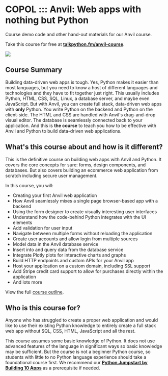 # COPOL ::: Anvil: Web apps with nothing but Python

Course demo code and other hand-out materials for our Anvil course.

Take this course for free at **[talkpython.fm/anvil-course](https://talkpython.fm/anvil-course)**.

[![](https://raw.githubusercontent.com/talkpython/anvil-course/master/readme_resources/anvil-course.png)](https://talkpython.fm/anvil-course)

## Course Summary

Building data-driven web apps is tough. Yes, Python makes it easier than most languages, but you need to know a host of different languages and technologies and they have to fit together just right. This usually includes Python, HTML, CSS, SQL, Linux, a database server, and maybe even JavaScript. But with Anvil, you can create full stack, data-driven web apps with **only** Python. You write Python on the backend and Python on the client-side. The HTML and CSS are handled with Anvil's drag-and-drop visual editor. The database is seamlessly connected back to your application. And this is **the course** to teach you how to be effective with Anvil and Python to build data-driven web applications.

## What's this course about and how is it different?

This is the definitive course on building web apps with Anvil and Python. It covers the core concepts for sure: forms, design components, and databases. But also covers building an ecommerce web application from scratch including secure user management.

In this course, you will: 

- Creating your first Anvil web application
- How Anvil seamlessly mixes a single page browser-based app with a backend
- Using the form designer to create visually interesting user interfaces
- Understand how the code-behind Python integrates with the UI elements
- Add validation for user input
- Navigate between multiple forms without reloading the application
- Create user accounts and allow login from multiple sources
- Model data in the Anvil database service
- Insert into and query data from the database service
- Integrate Plotly plots for interactive charts and graphs
- Build HTTP endpoints and custom APIs for your Anvil app
- Host your application on a custom domain, including SSL support
- Add Stripe credit card support to allow for purchases directly within the application
- And lots more

View the full [course outline](https://training.talkpython.fm/courses/explore_anvil/anvil-web-apps-with-just-python#course_outline). 

## Who is this course for?

Anyone who has struggled to create a proper web application and would like to use their existing Python knowledge to entirely create a full stack web app without SQL, CSS, HTML, JavaScript and all the rest.

This course assumes some basic knowledge of Python. It does not use advanced features of the language in significant ways so basic knowledge may be sufficient. But the course is not a beginner Python course, so students with little to no Python language experience should take a foundational course first. We recommend our [**Python Jumpstart by Building 10 Apps**](https://talkpython.fm/course) as a prerequisite if needed.


